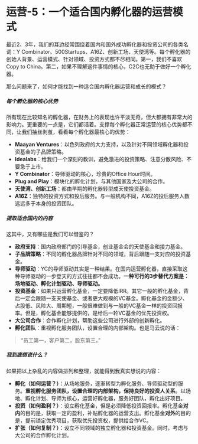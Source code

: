 # 运营-5：一个适合国内孵化器的运营模式

最近2、3年，我们的耳边经常围绕着国内和国外成功孵化器和投资公司的各类名词：Y Combinator、500Startups、A16Z、创新工场、天使湾等。每个孵化器的创始人背景、运营模式、针对领域、投资方式都不尽相同。第一，我们不喜欢Copy to China。第二，如果不理解这件事情的核心，C2C也无助于做好一个孵化器。

那么问题来了，如何才能找到一种适合国内孵化器运营和成长的模式？

##### 每个孵化器的核心优势
所有现在比较知名的孵化器，在财务上的表现也许平淡无奇，但大都拥有非常大的影响力。更重要的一点是，它们都活着。支撑每个孵化器正常运营的核心优势都不同，让我们抽丝剥茧，看看每个孵化器最核心的优势：

- **Maayan Ventures**：以色列政府的大力支持，以及针对不同领域孵化器和投资基金的子品牌策略。
- **Idealabs**：给我们一个深刻的教训，避免激进的投资策略、注意分散风险、不要急于上市。
- **Y Combinator**：导师驱动的核心，珍贵的Office Hour时间。
- **Plug and Play**：模块化的孵化计划，与其他国家及大公司的合作。
- **天使湾、创新工场**：都由早期的孵化器转型成天使投资基金。
- **A16Z**：独特的投资方式和投后服务。与一般机构不同，A16Z的投后服务人数远远多于本身的投资团队。

##### 提取适合国内的内容
这其中，又有哪些是我们可以借鉴的？

- **政府支持**：国内政府部门的引导基金，创业基金会的天使基金和接力基金。
- **子品牌策略**：不同的孵化器品牌针对不同的领域，背后跟随一支对应的投资基金。
- **导师驱动**：YC的导师驱动其实是一种结果。在国内运营孵化器，直接采取这种导师驱动的一步登天的方式往往都不会成功。**一种可行的3步替代方案是：场地驱动、孵化计划驱动、导师驱动。**
- **投资基金**：如果只运营孵化基金，一定要降低IRR。其它一般的孵化基金，背后一定会跟随一支天使基金、或者更大规模的VC基金。孵化基金的金额少、占股低、风险大、周期短，一般很难做到与一般的VC基金一样的投资回报率。但是，孵化基金能够提供的，是给后一轮VC基金的优先投资权。
- **大公司合作**：合作孵化计划，帮助这些公司进行外部的创新孵化。
- **孵化团队**：重视孵化服务团队，设置合理的内部架构。也是马云说的话：
> “员工第一，客户第二，股东第三。”

##### 我到底想说什么？
如果把以上杂乱的内容做排列和整理，就能得到我真实想说的内容：

- **孵化（如何运营？）**：从场地服务，逐渐转型为孵化服务、导师驱动型的服务。**重视孵化服务团队，设置合理的内部架构，保持良好的投资人关系**。以场地、孵化计划、导师为核心，运营好孵化器，服务好团队，孵化出好项目。
- **投资（如何盈利？）**：设立孵化基金，但是必须降低投资回报率。孵化基金**对内**的目的是，获取一定的盈利，补贴孵化器的运营支出。孵化基金**对外**的目的是，提前锁定优秀项目，获取优先投资权，提供给合作VC。
- **扩张（如何复制？）**：设立不同领域的独立孵化器和投资基金。同时，考虑与大公司的合作孵化计划。
